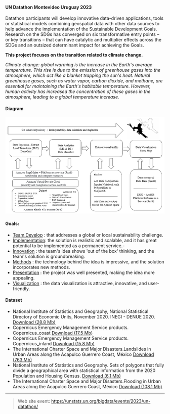 #### UN Datathon Montevideo Uruguay 2023

Datathon participants will develop innovative data-driven applications, tools or statistical models combining geospatial data with other data sources to help advance the implementation of the Sustainable Development Goals. Research on the SDGs has converged on six transformative entry points – or key transitions – that can have catalytic and multiplier effects across the SDGs and an outsized determinant impact for achieving the Goals.

**This project focuses on the transition related to climate change.**

_Climate change: global warming is the increase in the Earth's average temperature. This rise is due to the emission of greenhouse gases into the atmosphere, which act like a blanket trapping the sun's heat. Natural greenhouse gases, such as water vapor, carbon dioxide, and methane, are essential for maintaining the Earth's habitable temperature. However, human activity has increased the concentration of these gases in the atmosphere, leading to a global temperature increase._

#### Diagram 

<img src="LCiD_Diagram_Project.png">

#### Goals:

- [Team Develop]() : that addresses a global or local sustainability challenge.
- [Implementation](): the solution is realistic and scalable, and it has great potential to be implemented as a permanent service.-
- [Innovation]() : the team's idea shows 'out of the box' thinking, and the team's solution is groundbreaking.
- [Methods]() : the technology behind the idea is impressive, and the solution incorporates new methods.	
- [Presentation]() : the project was well presented, making the idea more appealing.	
- [Visualization]() : the data visualization is attractive, innovative, and user-friendly.	

#### Dataset

- National Institute of Statistics and Geography, National Statistical Directory of Economic Units, November 2020. INEGI - DENUE 2020.
[Download (28.8 Mb)](https://drive.google.com/file/d/1NWUEatouJoNyBwJgz9IywjzAryrlcgxr/view?usp=drive_link)
- Copernicus Emergency Management Service products. Copernicus_coast 
[Download (17.5 Mb)](https://drive.google.com/file/d/1DdJmClTosIDImA0gcW_FUTbpZio69Ooq/view?usp=drive_link)
- Copernicus Emergency Management Service products. Copernicus_inland 
[Download (15.8 Mb)](https://drive.google.com/file/d/1gLN9d6xSNlgEF4ovk9lGxj1LC8-WfSIR/view?usp=drive_link)
- The International Charter Space and Major Disasters.Landslides in Urban Areas along the Acapulco Guerrero Coast, México
[Download (763 Mb)](https://drive.google.com/file/d/1h1DmeVBW4ZYCt2QQodGN4OIQPpzmKn8A/view?usp=drive_link)
- National Institute of Statistics and Geography. Sets of polygons that fully divide a geographical area with statistical information from the 2020 Population and Housing Census.
[Download (6.1 Mb)](https://drive.google.com/file/d/1dTGmM41krtcljiNviRWjzi90vSQVSf__/view?usp=drive_link)
- The International Charter Space and Major Disasters.Flooding in Urban Areas along the Acapulco Guerrero Coast, México
[Download (108.1 Mb)](https://drive.google.com/file/d/13j5CJ6Rq0QEwCdjCxQB-Gv4cP8TcqPjL/view?usp=drive_link)

____________________________________

> Web site event: https://unstats.un.org/bigdata/events/2023/un-datathon/
